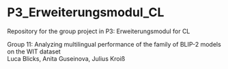 # P3_Erweiterungsmodul_CL
Repository for the group project in P3: Erweiterungsmodul for CL

Group 11: Analyzing multilingual performance of the family of BLIP-2 models on the WIT dataset \
Luca Blicks, Anita Guseinova, Julius Kroiß
